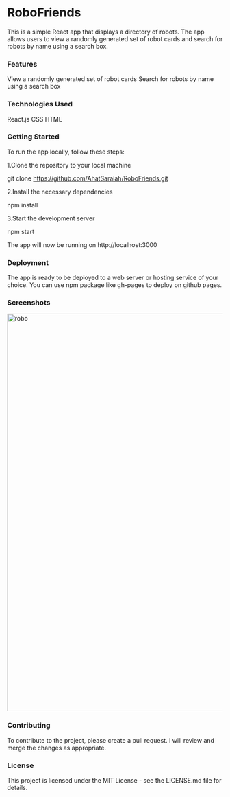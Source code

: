 # RoboFriends


This is a simple React app that displays a directory of robots. The app allows users to view a randomly generated set of robot cards and search for robots by name using a search box.

### Features
View a randomly generated set of robot cards
Search for robots by name using a search box

### Technologies Used
React.js
CSS
HTML
### Getting Started
To run the app locally, follow these steps:

1.Clone the repository to your local machine

git clone https://github.com/AhatSaraiah/RoboFriends.git

2.Install the necessary dependencies

npm install

3.Start the development server

npm start

The app will now be running on http://localhost:3000

### Deployment
The app is ready to be deployed to a web server or hosting service of your choice. You can use npm package like gh-pages to deploy on github pages.

### Screenshots
<img width="926" alt="robo" src="https://user-images.githubusercontent.com/46491791/215328148-5635ce33-85ef-4153-987d-9005d12e4d26.png">

### Contributing
To contribute to the project, please create a pull request. I will review and merge the changes as appropriate.

### License
This project is licensed under the MIT License - see the LICENSE.md file for details.

